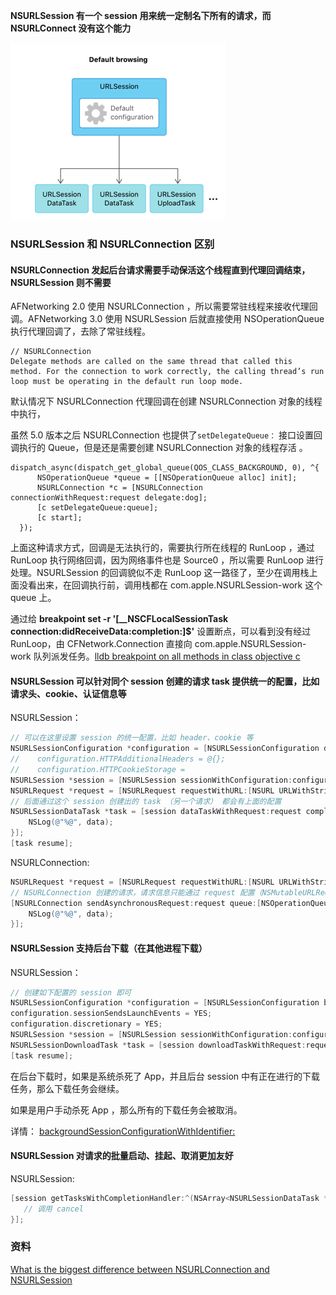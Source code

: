 **NSURLSession 有一个 session 用来统一定制名下所有的请求，而 NSURLConnect 没有这个能力**

![Snip20190328_4](https://github.com/tripleCC/tripleCC.github.io/raw/hexo/source/images/Snip20190408_2.png)

### NSURLSession 和 NSURLConnection 区别

#### NSURLConnection 发起后台请求需要手动保活这个线程直到代理回调结束，NSURLSession 则不需要

AFNetworking 2.0 使用 NSURLConnection ，所以需要常驻线程来接收代理回调。AFNetworking 3.0  使用 NSURLSession 后就直接使用 NSOperationQueue 执行代理回调了，去除了常驻线程。

```
// NSURLConnection
Delegate methods are called on the same thread that called this method. For the connection to work correctly, the calling thread’s run loop must be operating in the default run loop mode.
```

默认情况下 NSURLConnection 代理回调在创建 NSURLConnection 对象的线程中执行，

虽然 5.0 版本之后 NSURLConnection 也提供了`setDelegateQueue：` 接口设置回调执行的 Queue，但是还是需要创建 NSURLConnection 对象的线程存活 。

```
dispatch_async(dispatch_get_global_queue(QOS_CLASS_BACKGROUND, 0), ^{
      NSOperationQueue *queue = [[NSOperationQueue alloc] init];
      NSURLConnection *c = [NSURLConnection connectionWithRequest:request delegate:dog];
      [c setDelegateQueue:queue];
      [c start];
  });
```

上面这种请求方式，回调是无法执行的，需要执行所在线程的 RunLoop ，通过 RunLoop 执行网络回调，因为网络事件也是 Source0 ，所以需要 RunLoop 进行处理。NSURLSession 的回调貌似不走 RunLoop 这一路径了，至少在调用栈上面没看出来，在回调执行前，调用栈都在 com.apple.NSURLSession-work 这个 queue 上。

通过给 **breakpoint set -r '\[__NSCFLocalSessionTask connection:didReceiveData:completion:\]$'** 设置断点，可以看到没有经过 RunLoop，由 CFNetwork.Connection 直接向 com.apple.NSURLSession-work 队列派发任务。[lldb breakpoint on all methods in class objective c](https://stackoverflow.com/questions/29687504/lldb-breakpoint-on-all-methods-in-class-objective-c)

#### NSURLSession 可以针对同个 session 创建的请求 task 提供统一的配置，比如请求头、cookie、认证信息等

NSURLSession：

```objective-c
// 可以在这里设置 session 的统一配置，比如 header、cookie 等
NSURLSessionConfiguration *configuration = [NSURLSessionConfiguration defaultSessionConfiguration];
//    configuration.HTTPAdditionalHeaders = @{};
//    configuration.HTTPCookieStorage =
NSURLSession *session = [NSURLSession sessionWithConfiguration:configuration];
NSURLRequest *request = [NSURLRequest requestWithURL:[NSURL URLWithString:@"http://gank.io/api/history/content/2/1"]];
// 后面通过这个 session 创建出的 task （另一个请求） 都会有上面的配置
NSURLSessionDataTask *task = [session dataTaskWithRequest:request completionHandler:^(NSData * _Nullable data, NSURLResponse * _Nullable response, NSError * _Nullable error) {
    NSLog(@"%@", data);
}];
[task resume];
```

NSURLConnection:

```objective-c
NSURLRequest *request = [NSURLRequest requestWithURL:[NSURL URLWithString:@"http://gank.io/api/history/content/2/1"]];
// NSURLConnection 创建的请求，请求信息只能通过 request 配置（NSMutableURLRequest）
[NSURLConnection sendAsynchronousRequest:request queue:[NSOperationQueue mainQueue] completionHandler:^(NSURLResponse * _Nullable response, NSData * _Nullable data, NSError * _Nullable connectionError) {
    NSLog(@"%@", data);
}];

```

#### NSURLSession 支持后台下载（在其他进程下载）

NSURLSession：

```objective-c
// 创建如下配置的 session 即可
NSURLSessionConfiguration *configuration = [NSURLSessionConfiguration backgroundSessionConfigurationWithIdentifier:@"xxxxxxxxx"];
configuration.sessionSendsLaunchEvents = YES;
configuration.discretionary = YES;
NSURLSession *session = [NSURLSession sessionWithConfiguration:configuration delegate:self delegateQueue:[NSOperationQueue mainQueue]];
NSURLSessionDownloadTask *task = [session downloadTaskWithRequest:request];
[task resume];
```

在后台下载时，如果是系统杀死了 App，并且后台 session 中有正在进行的下载任务，那么下载任务会继续。

如果是用户手动杀死 App ，那么所有的下载任务会被取消。

详情： [backgroundSessionConfigurationWithIdentifier:](<https://developer.apple.com/documentation/foundation/nsurlsessionconfiguration/1407496-backgroundsessionconfigurationwi?language=objc>)

#### NSURLSession 对请求的批量启动、挂起、取消更加友好

NSURLSession:

```objective-c
[session getTasksWithCompletionHandler:^(NSArray<NSURLSessionDataTask *> * _Nonnull dataTasks, NSArray<NSURLSessionUploadTask *> * _Nonnull uploadTasks, NSArray<NSURLSessionDownloadTask *> * _Nonnull downloadTasks) {
   // 调用 cancel
}];
```





### 资料

[What is the biggest difference between NSURLConnection and NSURLSession](https://stackoverflow.com/questions/28105504/what-is-the-biggest-difference-between-nsurlconnection-and-nsurlsession)